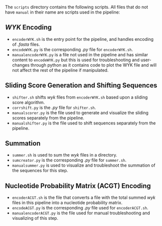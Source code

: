 The `scripts` directory contains the following scripts. All files that do not have `manual` in their name are scripts used in the pipeline:
## *WYK* Encoding
- `encoderWYK.sh` is the entry point for the pipeline, and handles encoding of *.fasta* files.
- `encodeWYK.py` is the corresponding *.py* file for `encoderWYK.sh`.
- `manualencoderWYK.py` is a file not used in the pipeline and has similar content to `encodeWYK.py` but this is used for troubleshooting and user-changes through python as it contains code to plot the WYK file and will not affect the rest of the pipeline if manipulated.
## Sliding Score Generation and Shifting Sequences
- `shifter.sh` shifts *wyk* files from `encoderWYK.sh` based upon a sliding score algorithm.
- `corrshift.py` is the *.py* file for `shifter.sh`.
- `manualscorer.py` is the file used to generate and visualize the sliding scores separately from the pipeline.
- `manualshifter.py` is the file used to shift sequences separately from the pipeline.
## Summation
- `summer.sh` is used to sum the *wyk* files in a directory.
- `sumcreator.py` is the corresponding *.py* file for `summer.sh`.
- `manualsummer.py` is used to visualize and troubleshoot the summation of the sequences for this step.
## Nucleotide Probability Matrix (ACGT) Encoding
- `encoderACGT.sh` is the file that converts a file with the total summed *wyk* files in this pipeline into a nucleotide probability matrix.
- `encodeACGT.py` is the corresponding *.py* file used for `encoderACGT.sh`.
- `manualencoderACGT.py` is the file used for manual troubleshooting and visualizing of this step.
